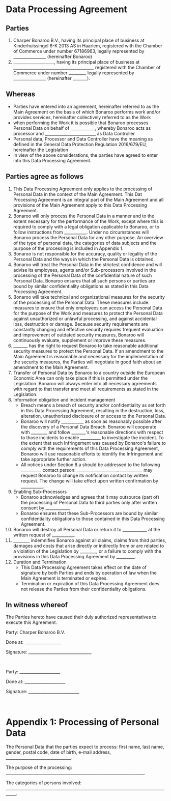 # Data Processing Agreement

## Parties

1. Charper Bonaroo B.V., having its principal place of business at Kinderhuissingel 6-K 2013 AS in Haarlem, registered with the Chamber of Commerce under number 67186963, legally represented by ________________ (hereinafter Bonaroo)
2. ____________________, having its principal place of business at _______________________________________, registered with the Chamber of Commerce under number ________, legally represented by ________________ (hereinafter _______).

## Whereas
- Parties have entered into an agreement, hereinafter referred to as the Main Agreement on the basis of which Bonaroo performs work and/or provides services, hereinafter collectively referred to as the Work
- when performing the Work it is possible that Bonaroo processes Personal Data on behalf of ____________, whereby Bonaroo acts as processor and _________________________ as Data Controller
- Personal data, Processor and Data Controller have the meaning as defined in the General Data Protection Regulation 2016/679/EU, hereinafter the Legislation
- In view of the above considerations, the parties have agreed to enter into this Data Processing Agreement.

## Parties agree as follows

1. This Data Processing Agreement only applies to the processing of Personal Data in the context of the Main Agreement. This Dat Processing Agreement is an integral part of the Main Agreement and all provisions of the Main Agreement apply to this Data Processing Agreement.
2. Bonaroo will only process the Personal Data in a manner and to the extent necessary for the performance of the Work, except where this is required to comply with a legal obligation applicable to Bonaroo, or to follow instructions from ___________. Under no circumstances will Bonaroo process the Personal Data for any other purpose. An overview of the type of personal data, the categories of data subjects and the purpose of the processing is included in Appendix 1.
3. Bonaroo is not responsible for the accuracy, quality or legality of the Personal Data and the ways in which the Personal Data is obtained.
4. Bonaroo will treat the Personal Data in the strictest confidence and will advise its employees, agents and/or Sub-processors involved in the processing of the Personal Data of the confidential nature of such Personal Data. Bonaroo ensures that all such persons or parties are bound by similar confidentiality obligations as stated in this Data Processing Agreement.
5. Bonaroo will take technical and organizational measures for the security of the processing of the Personal Data. These measures include: measures to ensure that only employees can access the Personal Data for the purpose of the Work and measures to protect the Personal Data against unauthorized or unlawful processing, and against accidental loss, destruction or damage. Because security requirements are constantly changing and effective security requires frequent evaluation and improvement of outdated security measures, Bonaroo will continuously evaluate, supplement or improve these measures.
6. _______ has the right to request Bonaroo to take reasonable additional security measures to protect the Personal Data. If an amendment to the Main Agreement is reasonable and necessary for the implementation of the security measures, the Parties will negotiate in good faith about an amendment to the Main Agreement.
7. Transfer of Personal Data by Bonaroo to a country outside the European Economic Area can only take place if this is permitted under the Legislation. Bonaroo will always enter into all necessary agreements with regard to that transfer and meet all requirements as stated in the Legislation. 
8. Information obligation and incident management
   - Breach means a breach of security and/or confidentiality as set forth in this Data Processing Agreement, resulting in the destruction, loss, alteration, unauthorized disclosure of or access to the Personal Data.
   - Bonaroo will notify ___________ as soon as reasonably possible after the discovery of a Personal Data Breach. Bonaroo will cooperate with ________ and follow _______'s reasonable directions with respect to those incidents to enable __________ to investigate the incident. To the extent that such Infringement was caused by Bonaroo's failure to comply with the requirements of this Data Processing Agreement, Bonaroo will use reasonable efforts to identify the Infringement and take appropriate further action.
   - All notices under Section 8.a should be addressed to the following __________ contact person: ____________________. ___________ may request Bonaroo to change its notification contact by written request. The change will take effect upon written confirmation by ___________.
9. Enabling Sub-Processors
   - Bonaroo acknowledges and agrees that it may outsource (part of) the processing of Personal Data to third parties only after written consent by ____________
   - Bonaroo ensures that these Sub-Processors are bound by similar confidentiality obligations to those contained in this Data Processing Agreement.
10. Bonaroo will destroy all Personal Data or return it to ____________ at the written request of ___________.
11. ________ indemnifies Bonaroo against all claims, claims from third parties, damages and costs that arise directly or indirectly from or are related to a violation of the Legislation by ________, or a failure to comply with the provisions in this Data Processing Agreement by _________.
12. Duration and Termination
    - This Data Processing Agreement takes effect on the date of signature by both Parties and ends by operation of law when the Main Agreement is terminated or expires.
    - Termination or expiration of this Data Processing Agreement does not release the Parties from their confidentiality obligations.

## In witness whereof

The Parties hereto have caused their duly authorized representatives to execute this Agreement.

Party: Charper Bonaroo B.V.

Done at: __________________

Signature: _______________________________

<br/>

Party: ____________________

Done at: ____________________

Signature: _________________________

<br/>

# Appendix 1: Processing of Personal Data

The Personal Data that the parties expect to process: first name, last name, gender, postal code, date of birth, e-mail address, ________________________________.

The purpose of the processing: ____________________________________________________________________.

The categories of persons involved: ___________________________________________________________________________________.
